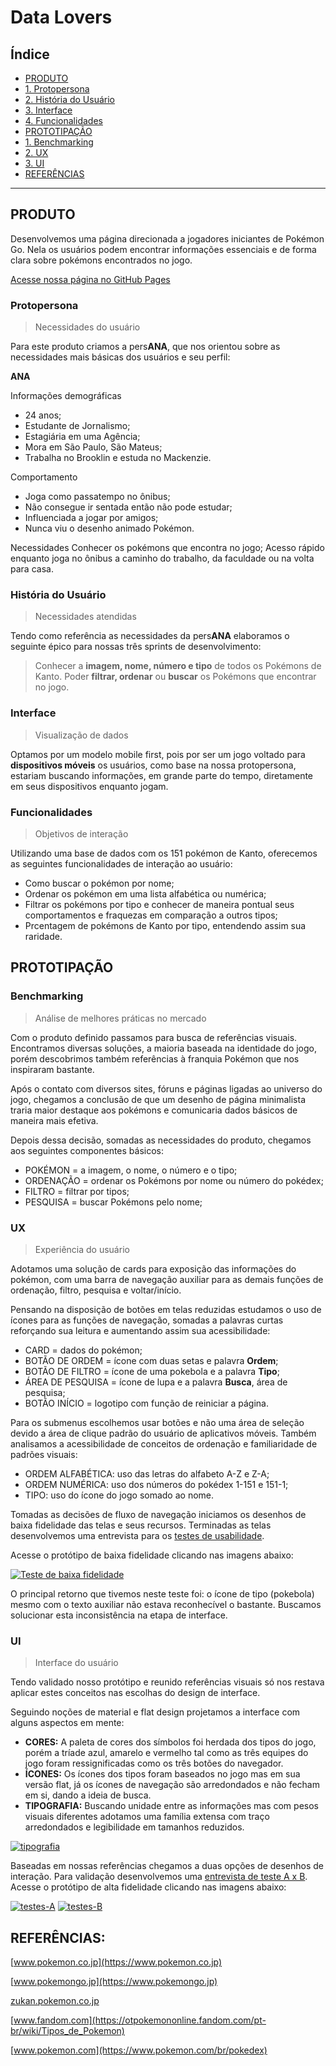 # Data Lovers

## Índice

* [PRODUTO](#PRODUTO)
* [1. Protopersona](##Protopersona)
* [2. História do Usuário](##História-do-Usuário)
* [3. Interface](##Interface)
* [4. Funcionalidades](##Funcionalidades)
* [PROTOTIPAÇÃO](#PROTOTIPAÇÃO)
* [1. Benchmarking](##Benchmarking)
* [2. UX](##UX)
* [3. UI](##UI)
* [REFERÊNCIAS](##REFERÊNCIAS)


***

## PRODUTO

Desenvolvemos uma página direcionada a jogadores iniciantes de Pokémon Go. Nela os usuários podem encontrar informações essenciais e de forma clara sobre pokémons encontrados no jogo.

[Acesse nossa página no GitHub Pages](https://mirescordeiro.github.io/SAP004-data-lovers/src)


### Protopersona

>Necessidades do usuário

Para este produto criamos a pers**ANA**, que nos orientou sobre as necessidades mais básicas dos usuários e seu perfil:

**ANA**

Informações demográficas
* 24 anos;
* Estudante de Jornalismo;
* Estagiária em uma Agência;
* Mora em São Paulo, São Mateus;
* Trabalha no Brooklin e estuda no Mackenzie.

Comportamento
* Joga como passatempo no ônibus;
* Não consegue ir sentada então não pode estudar;
* Influenciada a jogar por amigos;
* Nunca viu o desenho animado Pokémon.

Necessidades
Conhecer os pokémons que encontra no jogo;
Acesso rápido enquanto joga no ônibus a caminho do trabalho, da faculdade ou na volta para casa.


### História do Usuário

> Necessidades atendidas

Tendo como referência as necessidades da pers**ANA** elaboramos o seguinte épico para nossas três sprints de desenvolvimento:

>Conhecer a **imagem, nome, número e tipo** de todos os Pokémons de Kanto.  Poder **filtrar, ordenar** ou **buscar** os Pokémons que encontrar no jogo.
 

### Interface

> Visualização de dados

Optamos por um modelo mobile first, pois por ser um jogo voltado para **dispositivos móveis** os usuários, como base na nossa protopersona, estariam buscando informações, em grande parte do tempo, diretamente em seus dispositivos enquanto jogam. 




### Funcionalidades

>Objetivos de interação

Utilizando uma base de dados com os 151 pokémon de Kanto, oferecemos as seguintes funcionalidades de interação ao usuário:

* Como buscar o pokémon por nome;
* Ordenar os pokémon em uma lista alfabética ou numérica;
* Filtrar os pokémons por tipo e conhecer de maneira pontual seus comportamentos e fraquezas em comparação a outros tipos;
* Prcentagem de pokémons de Kanto por tipo, entendendo assim sua raridade.


## PROTOTIPAÇÃO

### Benchmarking
>Análise de melhores práticas no mercado

Com o produto definido passamos para busca de referências visuais. 
Encontramos diversas soluções, a maioria baseada na identidade do jogo, porém descobrimos também referências à franquia Pokémon que nos inspiraram bastante.

Após o contato com diversos sites, fóruns e páginas ligadas ao universo do jogo, chegamos a conclusão de que um desenho de página minimalista traria maior destaque aos pokémons e comunicaria dados básicos de maneira mais efetiva.

Depois dessa decisão, somadas as necessidades do produto, chegamos aos seguintes componentes básicos:

* POKÉMON = a imagem, o nome, o número e o tipo;
* ORDENAÇÃO = ordenar os Pokémons por nome ou número do pokédex;
* FILTRO = filtrar por tipos;
* PESQUISA = buscar Pokémons pelo nome;

### UX
>Experiência do usuário

Adotamos uma solução de cards para exposição das informações do pokémon, com uma barra de navegação auxiliar para as demais funções de ordenação, filtro, pesquisa e voltar/início.

Pensando na disposição de botões em telas reduzidas estudamos o uso de ícones para as funções de navegação, somadas a palavras curtas reforçando sua leitura e aumentando assim sua acessibilidade:

* CARD = dados do pokémon;
* BOTÃO DE ORDEM = ícone com duas setas e palavra **Ordem**;
* BOTÃO DE FILTRO = ícone de uma pokebola e a palavra **Tipo**;
* ÁREA DE PESQUISA = ícone de lupa e a palavra **Busca**, área de pesquisa;
* BOTÃO INÍCIO = logotipo com função de reiniciar a página.

Para os submenus escolhemos usar botões e não uma área de seleção devido a área de clique padrão do usuário de aplicativos móveis. Também analisamos a acessibilidade de conceitos de ordenação e familiaridade de padrões visuais:

* ORDEM ALFABÉTICA: uso das letras do alfabeto A-Z e Z-A;
* ORDEM NUMÉRICA: uso dos números do pokédex 1-151 e 151-1;
* TIPO: uso do ícone do jogo somado ao nome.

Tomadas as decisões de fluxo de navegação iniciamos os desenhos de baixa fidelidade das telas e seus recursos. Terminadas as telas desenvolvemos uma entrevista para os [testes de usabilidade](https://forms.gle/rZLDPkM2ejhVegSM6). 

Acesse o protótipo de baixa fidelidade clicando nas imagens abaixo:


[![Teste de baixa fidelidade](img/image3.png)](https://mires731129.invisionapp.com/overview/Sprint-1-2-e-3---Pokdex-ck9k6l7g90p19013c6dtd9lmp/screens?v=9jM%2FDQc5hQ4vt%2Bs6tLr9OQ%3D%3D&linkshare=urlcopied)

O principal retorno que tivemos neste teste foi: o ícone de tipo (pokebola) mesmo com o texto auxiliar não estava reconhecível o bastante. Buscamos solucionar esta inconsistência na etapa de interface. 

   
### UI
>Interface do usuário

Tendo validado nosso protótipo e reunido referências visuais só nos restava aplicar estes conceitos nas escolhas do design de interface. 

Seguindo noções de material e flat design projetamos a interface com alguns aspectos em mente:

* **CORES:** A paleta de cores dos símbolos foi herdada dos tipos do jogo, porém a tríade azul, amarelo e vermelho tal como as três equipes do jogo foram ressignificadas como os três botões do navegador.
* **ÍCONES:** Os ícones dos tipos foram baseados no jogo mas em sua versão flat, já os ícones de navegação são arredondados e não fecham em si, dando a ideia de busca.
* **TIPOGRAFIA:** Buscando unidade entre as informações mas com pesos visuais diferentes adotamos uma família extensa com traço arredondados e legibilidade em tamanhos reduzidos.


[![tipografia](img/image2.png)]()

Baseadas em nossas referências chegamos a duas opções de desenhos de interação. Para validação desenvolvemos uma  [entrevista de teste A x B](https://forms.gle/2AcsHgqPXQZt3cvq7).
Acesse o protótipo de alta fidelidade clicando nas imagens abaixo:
 
[![testes-A](img/Home-A.jpg)](https://www.figma.com/proto/HXPRzYK8oAl1zHjUNvycWB/Pok%C3%A9dex?node-id=1%3A2&scaling=scale-down)
[![testes-B](img/Home-B.png)](https://www.figma.com/proto/HXPRzYK8oAl1zHjUNvycWB/Pok%C3%A9dex?node-id=69%3A377&scaling=scale-down)



## REFERÊNCIAS:

[www.pokemon.co.jp](https://www.pokemon.co.jp) 

[www.pokemongo.jp](https://www.pokemongo.jp)

[zukan.pokemon.co.jp](https://zukan.pokemon.co.jp)

[www.fandom.com](https://otpokemononline.fandom.com/pt-br/wiki/Tipos_de_Pokemon)

[www.pokemon.com](https://www.pokemon.com/br/pokedex)







